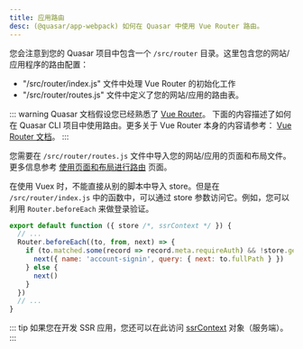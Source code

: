 ```yaml
---
title: 应用路由
desc: (@quasar/app-webpack) 如何在 Quasar 中使用 Vue Router 路由。
---
```


您会注意到您的 Quasar 项目中包含一个 `/src/router` 目录。这里包含您的网站/应用程序的路由配置：

* "/src/router/index.js" 文件中处理 Vue Router 的初始化工作
* "/src/router/routes.js" 文件中定义了您的网站/应用的路由表。

::: warning
Quasar 文档假设您已经熟悉了 [Vue Router](https://github.com/vuejs/vue-router)。
下面的内容描述了如何在 Quasar CLI 项目中使用路由。更多关于 Vue Router 本身的内容请参考： [Vue Router 文档](https://router.vuejs.org/)。
:::

您需要在 `/src/router/routes.js` 文件中导入您的网站/应用的页面和布局文件。更多信息参考 [使用页面和布局进行路由](/layout/routing-with-layouts-and-pages) 页面。

在使用 Vuex 时，不能直接从别的脚本中导入 store。但是在 `/src/router/index.js` 中的函数中，可以通过 store 参数访问它。例如，您可以利用 `Router.beforeEach` 来做登录验证。

```js
export default function ({ store /*, ssrContext */ }) {
  // ...
  Router.beforeEach((to, from, next) => {
    if (to.matched.some(record => record.meta.requireAuth) && !store.getters['auth/isSignedIn']) {
      next({ name: 'account-signin', query: { next: to.fullPath } })
    } else {
      next()
    }
  })
  // ...
}
```

::: tip
如果您在开发 SSR 应用，您还可以在此访问 [ssrContext](/quasar-cli-webpack/developing-ssr/ssr-context) 对象（服务端）。
:::
